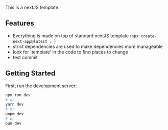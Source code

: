 This is a nextJS template. 

## Features

- Everything is made on top of standard nextJS template (`npx create-next-app@latest . `)
- strict dependencies are used to make dependencies more manageable
- look for 'template' in the code to find places to change  
- test commit



## Getting Started

First, run the development server:

```bash
npm run dev
# or
yarn dev
# or
pnpm dev
# or
bun dev
```
